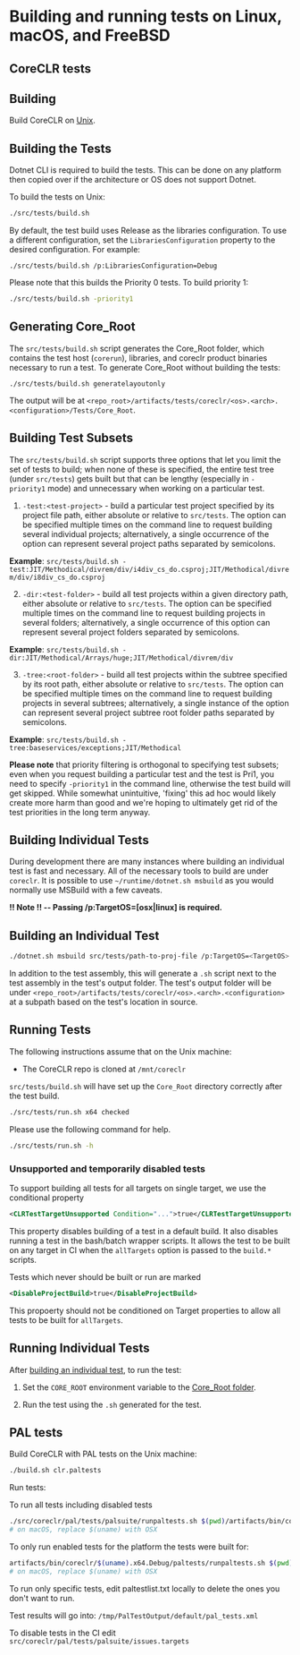 Building and running tests on Linux, macOS, and FreeBSD
======================================================

CoreCLR tests
-------------

## Building

Build CoreCLR on [Unix](../../building/coreclr/linux-instructions.md).

## Building the Tests

Dotnet CLI is required to build the tests. This can be done on any platform then copied over if the architecture or OS does not support Dotnet.

To build the tests on Unix:

```sh
./src/tests/build.sh
```

By default, the test build uses Release as the libraries configuration. To use a different configuration, set the `LibrariesConfiguration` property to the desired configuration. For example:

```
./src/tests/build.sh /p:LibrariesConfiguration=Debug
```

Please note that this builds the Priority 0 tests. To build priority 1:

```sh
./src/tests/build.sh -priority1
```

## Generating Core_Root

The `src/tests/build.sh` script generates the Core_Root folder, which contains the test host (`corerun`), libraries, and coreclr product binaries necessary to run a test. To generate Core_Root without building the tests:

```
./src/tests/build.sh generatelayoutonly
```

The output will be at `<repo_root>/artifacts/tests/coreclr/<os>.<arch>.<configuration>/Tests/Core_Root`.

## Building Test Subsets

The `src/tests/build.sh` script supports three options that let you limit the set of tests to build;
when none of these is specified, the entire test tree (under `src/tests`) gets built but that can be
lengthy (especially in `-priority1` mode) and unnecessary when working on a particular test.

1) `-test:<test-project>` - build a particular test project specified by its project file path,
either absolute or relative to `src/tests`. The option can be specified multiple times on the command
line to request building several individual projects; alternatively, a single occurrence of the option
can represent several project paths separated by semicolons.

**Example**: `src/tests/build.sh -test:JIT/Methodical/divrem/div/i4div_cs_do.csproj;JIT/Methodical/divrem/div/i8div_cs_do.csproj`

2) `-dir:<test-folder>` - build all test projects within a given directory path, either absolute
or relative to `src/tests`. The option can be specified multiple times on the command line to request
building projects in several folders; alternatively, a single occurrence of this option can represent
several project folders separated by semicolons.

**Example**: `src/tests/build.sh -dir:JIT/Methodical/Arrays/huge;JIT/Methodical/divrem/div`

3) `-tree:<root-folder>` - build all test projects within the subtree specified by its root path,
either absolute or relative to `src/tests`. The option can be specified multiple times on the command
line to request building projects in several subtrees; alternatively, a single instance of the option
can represent several project subtree root folder paths separated by semicolons.

**Example**: `src/tests/build.sh -tree:baseservices/exceptions;JIT/Methodical`

**Please note** that priority filtering is orthogonal to specifying test subsets; even when you request
building a particular test and the test is Pri1, you need to specify `-priority1` in the command line,
otherwise the test build will get skipped. While somewhat unintuitive, 'fixing' this ad hoc would likely
create more harm than good and we're hoping to ultimately get rid of the test priorities in the long term
anyway.

## Building Individual Tests

During development there are many instances where building an individual test is fast and necessary. All of the necessary tools to build are under `coreclr`. It is possible to use `~/runtime/dotnet.sh msbuild` as you would normally use MSBuild with a few caveats.

**!! Note !! -- Passing /p:TargetOS=[osx|linux] is required.**

## Building an Individual Test

```sh
./dotnet.sh msbuild src/tests/path-to-proj-file /p:TargetOS=<TargetOS> /p:Configuration=<BuildType>
```

In addition to the test assembly, this will generate a `.sh` script next to the test assembly in the test's output folder. The test's output folder will be under `<repo_root>/artifacts/tests/coreclr/<os>.<arch>.<configuration>` at a subpath based on the test's location in source.

## Running Tests

The following instructions assume that on the Unix machine:
- The CoreCLR repo is cloned at `/mnt/coreclr`

`src/tests/build.sh` will have set up the `Core_Root` directory correctly after the test build.

```sh
./src/tests/run.sh x64 checked
```

Please use the following command for help.

```sh
./src/tests/run.sh -h
```

### Unsupported and temporarily disabled tests

To support building all tests for all targets on single target, we use
the conditional property

```xml
<CLRTestTargetUnsupported Condition="...">true</CLRTestTargetUnsupported>
```

This property disables building of a test in a default build. It also
disables running a test in the bash/batch wrapper scripts. It allows the
test to be built on any target in CI when the `allTargets` option is
passed to the `build.*` scripts.

Tests which never should be built or run are marked

```xml
<DisableProjectBuild>true</DisableProjectBuild>
```

This propoerty should not be conditioned on Target properties to allow
all tests to be built for `allTargets`.

## Running Individual Tests

After [building an individual test](#building-individual-tests), to run the test:

1) Set the `CORE_ROOT` environment variable to the [Core_Root folder](#generating-core_root).

2) Run the test using the `.sh` generated for the test.

PAL tests
---------

Build CoreCLR with PAL tests on the Unix machine:

```sh
./build.sh clr.paltests
```

Run tests:

To run all tests including disabled tests
```sh
./src/coreclr/pal/tests/palsuite/runpaltests.sh $(pwd)/artifacts/bin/coreclr/$(uname).x64.Debug/paltests
# on macOS, replace $(uname) with OSX
```
To only run enabled tests for the platform the tests were built for:
```sh
artifacts/bin/coreclr/$(uname).x64.Debug/paltests/runpaltests.sh $(pwd)/artifacts/bin/coreclr/$(uname).x64.Debug/paltests
# on macOS, replace $(uname) with OSX
```
To run only specific tests, edit paltestlist.txt locally to delete the ones you don't want to run.

Test results will go into: `/tmp/PalTestOutput/default/pal_tests.xml`

To disable tests in the CI edit
`src/coreclr/pal/tests/palsuite/issues.targets`
